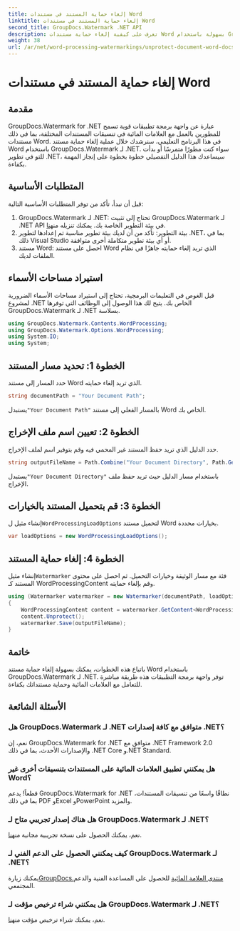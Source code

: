 ```yaml
---
title: إلغاء حماية المستند في مستندات Word
linktitle: إلغاء حماية المستند في مستندات Word
second_title: GroupDocs.Watermark .NET API
description: تعرف على كيفية إلغاء حماية مستندات Word بسهولة باستخدام GroupDocs.Watermark لـ .NET. اتبع دليلنا خطوة بخطوة.
weight: 38
url: /ar/net/word-processing-watermarkings/unprotect-document-word-docs/
---
```


# إلغاء حماية المستند في مستندات Word

## مقدمة
GroupDocs.Watermark for .NET عبارة عن واجهة برمجة تطبيقات قوية تسمح للمطورين بالعمل مع العلامات المائية في تنسيقات المستندات المختلفة، بما في ذلك مستندات Word. في هذا البرنامج التعليمي، سنرشدك خلال عملية إلغاء حماية مستند Word باستخدام GroupDocs.Watermark لـ .NET. سواء كنت مطورًا متمرسًا أو بدأت للتو في تطوير .NET، سيساعدك هذا الدليل التفصيلي خطوة بخطوة على إنجاز المهمة بكفاءة.
## المتطلبات الأساسية
قبل أن نبدأ، تأكد من توفر المتطلبات الأساسية التالية:
1.  GroupDocs.Watermark لـ .NET: تحتاج إلى تثبيت GroupDocs.Watermark لـ .NET API في بيئة التطوير الخاصة بك. يمكنك تنزيله من[هنا](https://releases.groupdocs.com/Watermark/net/).
2. بيئة التطوير: تأكد من أن لديك بيئة تطوير مناسبة تم إعدادها لتطوير .NET، بما في ذلك Visual Studio أو أي بيئة تطوير متكاملة أخرى متوافقة.
3. مستند Word: احصل على مستند Word الذي تريد إلغاء حمايته جاهزًا في نظام الملفات لديك.

## استيراد مساحات الأسماء
قبل الغوص في التعليمات البرمجية، تحتاج إلى استيراد مساحات الأسماء الضرورية لمشروع .NET الخاص بك. يتيح لك هذا الوصول إلى الوظائف التي توفرها GroupDocs.Watermark لـ .NET بسلاسة.
```csharp
using GroupDocs.Watermark.Contents.WordProcessing;
using GroupDocs.Watermark.Options.WordProcessing;
using System.IO;
using System;
```
## الخطوة 1: تحديد مسار المستند
حدد المسار إلى مستند Word الذي تريد إلغاء حمايته.
```csharp
string documentPath = "Your Document Path";
```
 يستبدل`"Your Document Path"` بالمسار الفعلي إلى مستند Word الخاص بك.
## الخطوة 2: تعيين اسم ملف الإخراج
حدد الدليل الذي تريد حفظ المستند غير المحمي فيه وقم بتوفير اسم لملف الإخراج.
```csharp
string outputFileName = Path.Combine("Your Document Directory", Path.GetFileName(documentPath));
```
 يستبدل`"Your Document Directory"` باستخدام مسار الدليل حيث تريد حفظ ملف الإخراج.
## الخطوة 3: قم بتحميل المستند بالخيارات
 إنشاء مثيل ل`WordProcessingLoadOptions` لتحميل مستند Word بخيارات محددة.
```csharp
var loadOptions = new WordProcessingLoadOptions();
```
## الخطوة 4: إلغاء حماية المستند
 إنشاء مثيل`Watermarker` فئة مع مسار الوثيقة وخيارات التحميل. ثم احصل على محتوى المستند كـ WordProcessingContent وقم بإلغاء حمايته.
```csharp
using (Watermarker watermarker = new Watermarker(documentPath, loadOptions))
{
    WordProcessingContent content = watermarker.GetContent<WordProcessingContent>();
    content.Unprotect();
    watermarker.Save(outputFileName);
}
```

## خاتمة
باتباع هذه الخطوات، يمكنك بسهولة إلغاء حماية مستند Word باستخدام GroupDocs.Watermark لـ .NET. توفر واجهة برمجة التطبيقات هذه طريقة مباشرة للتعامل مع العلامات المائية وحماية مستنداتك بكفاءة.
## الأسئلة الشائعة
### هل GroupDocs.Watermark لـ .NET متوافق مع كافة إصدارات .NET؟
نعم، إن GroupDocs.Watermark for .NET متوافق مع .NET Framework 2.0 والإصدارات الأحدث، بما في ذلك .NET Core و.NET Standard.
### هل يمكنني تطبيق العلامات المائية على المستندات بتنسيقات أخرى غير Word؟
قطعاً! يدعم GroupDocs.Watermark for .NET نطاقًا واسعًا من تنسيقات المستندات، بما في ذلك PDF وExcel وPowerPoint والمزيد.
### هل هناك إصدار تجريبي متاح لـ GroupDocs.Watermark لـ .NET؟
 نعم، يمكنك الحصول على نسخة تجريبية مجانية من[هنا](https://releases.groupdocs.com/).
### كيف يمكنني الحصول على الدعم الفني لـ GroupDocs.Watermark لـ .NET؟
 يمكنك زيارة[GroupDocs.منتدى العلامة المائية](https://forum.groupdocs.com/c/watermark/19) للحصول على المساعدة الفنية والدعم المجتمعي.
### هل يمكنني شراء ترخيص مؤقت لـ GroupDocs.Watermark لـ .NET؟
 نعم، يمكنك شراء ترخيص مؤقت من[هنا](https://purchase.groupdocs.com/temporary-license/).